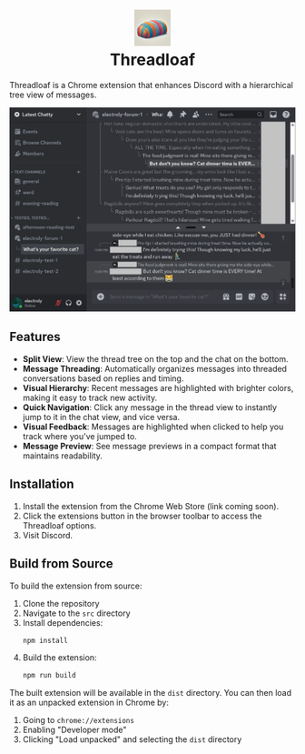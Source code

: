 <h1 align="center"><img src="threadloaf.jpg" width=64 height=64><br>Threadloaf</h1>

Threadloaf is a Chrome extension that enhances Discord with a hierarchical tree view of messages.

<img src="screenshot.png">

## Features

- **Split View**: View the thread tree on the top and the chat on the bottom.
- **Message Threading**: Automatically organizes messages into threaded conversations based on replies and timing.
- **Visual Hierarchy**: Recent messages are highlighted with brighter colors, making it easy to track new activity.
- **Quick Navigation**: Click any message in the thread view to instantly jump to it in the chat view, and vice versa.
- **Visual Feedback**: Messages are highlighted when clicked to help you track where you've jumped to.
- **Message Preview**: See message previews in a compact format that maintains readability.

## Installation

1. Install the extension from the Chrome Web Store (link coming soon).
2. Click the extensions button in the browser toolbar to access the Threadloaf options.
3. Visit Discord.

## Build from Source

To build the extension from source:

1. Clone the repository
2. Navigate to the `src` directory
3. Install dependencies:
   ```bash
   npm install
   ```
4. Build the extension:
   ```bash
   npm run build
   ```

The built extension will be available in the `dist` directory. You can then load it as an unpacked extension in Chrome by:
1. Going to `chrome://extensions`
2. Enabling "Developer mode"
3. Clicking "Load unpacked" and selecting the `dist` directory
